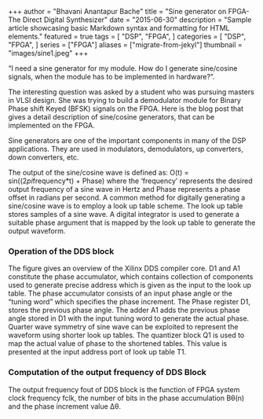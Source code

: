 +++
author = "Bhavani Anantapur Bache"
title = "Sine generator on FPGA-The Direct Digital Synthesizer"
date = "2015-06-30"
description = "Sample article showcasing basic Markdown syntax and formatting for HTML elements."
featured = true
tags = [
    "DSP",
    "FPGA",
]
categories = [
    "DSP",
    "FPGA",
]
series = ["FPGA"]
aliases = ["migrate-from-jekyl"]
thumbnail = "images/sine1.jpeg"
+++

“I need a sine generator for my module.  How do I generate sine/cosine signals, when the module has to be implemented in hardware?”.

The interesting question was asked by a student who was pursuing masters in VLSI design. She was trying to build a demodulator module for Binary Phase shift Keyed (BFSK) signals on the FPGA. 
Here is the blog post that gives a detail description of sine/cosine generators, that can be implemented on the FPGA.

Sine generators are one of the important components in many of the DSP applications. They are used in modulators, demodulators, up converters, down converters, etc.

The output of the sine/cosine wave is defined as:
O(t) = sin((2*pi*frequency*t) + Phase)
where the ‘frequency’ represents the desired output frequency of a sine wave in Hertz and Phase represents a phase offset in radians per second.
A common method for digitally generating a sine/cosine wave is to employ a look up table scheme. The look up table stores samples of a sine wave.  A digital integrator is used to generate a suitable phase argument that is mapped by the look up table to generate the output waveform.
<h3>Operation of the DDS block</h3>
The figure gives an overview of the Xilinx DDS compiler core. D1 and A1 constitute the phase accumulator, which contains collection of components used to generate precise address which is given as the input to the look up table. The phase accumulator consists of an input phase angle or the “tuning word” which specifies the phase increment. The Phase register D1, stores the previous phase angle. The adder A1 adds the previous phase angle stored in D1 with the input tuning word to generate the actual phase. Quarter wave symmetry of sine wave can be exploited to represent the waveform using shorter look up tables. The quantizer block Q1 is used to map the actual value of phase to the shortened tables. This value is presented at the input address port of look up table T1.
<h3>Computation of the output frequency of DDS Block</h3>
The output frequency fout of DDS block is the function of FPGA system clock frequency fclk, the number of bits in the phase accumulation Bθ(n) and the phase increment value Δθ.
